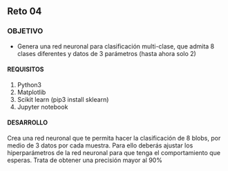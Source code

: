 ## Reto 04

### OBJETIVO 
 - Genera una red neuronal para clasificación multi-clase, que admita 8 clases diferentes y datos de 3 parámetros (hasta ahora solo 2)

#### REQUISITOS 
1. Python3
2. Matplotlib
3. Scikit learn (pip3 install sklearn)
4. Jupyter notebook

#### DESARROLLO
Crea una red neuronal que te permita hacer la clasificación de 8 blobs, por medio de 3 datos por cada muestra. Para ello deberás ajustar los hiperparámetros de la red neuronal para que tenga el comportamiento que esperas. Trata de obtener una precisión mayor al 90%
